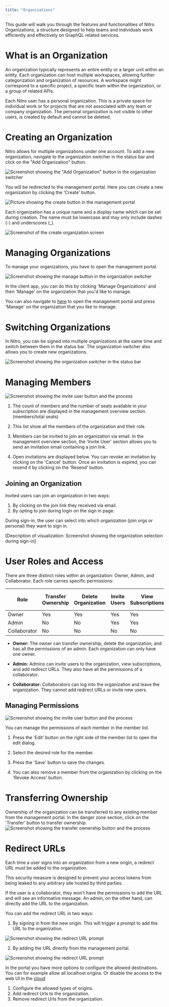 ```yaml
---
title: "Organizations"
---
```


This guide will walk you through the features and functionalities of Nitro Organizations, a structure designed to help teams and individuals work efficiently and effectively on GraphQL related services.

# What is an Organization

An organization typically represents an entire entity or a larger unit within an entity. Each organization can host multiple workspaces, allowing further categorization and organization of resources. A workspace might correspond to a specific project, a specific team within the organization, or a group of related APIs.

Each Nitro user has a personal organization. This is a private space for individual work or for projects that are not associated with any team or company organization. The personal organization is not visible to other users, is created by default and cannot be deleted.

# Creating an Organization

Nitro allows for multiple organizations under one account. To add a new organization, navigate to the organization switcher in the status bar and click on the "Add Organization" button.

![Screenshot showing the "Add Organization" button in the organization switcher](images/create-0.webp)

You will be redirected to the management portal. Here you can create a new organization by clicking the 'Create' button.

![Picture showing the create button in the management portal](images/create-1.webp)

Each organization has a unique name and a display name which can be set during creation.
The name must be lowercase and may only include dashes (-) and underscores (\_).

![Screenshot of the create organization screen](images/create-2.webp)

# Managing Organizations

To manage your organizations, you have to open the management portal.

![Screenshot showing the manage button in the organization switcher](images/manage-0.webp)

In the client app, you can do this by clicking 'Manage Organizations' and then 'Manage' on the organization that you'd like to manage.

You can also navigate to [here](https://identity.chillicream.com/Organizations) to open the management portal and press 'Manage' on the organization that you like to manage.

# Switching Organizations

In Nitro, you can be signed into multiple organizations at the same time and switch between them in the status bar. The organization switcher also allows you to create new organizations.

![Screenshot showing the organization switcher in the status bar](images/switch-0.webp)

# Managing Members

![Screenshot showing the invite user button and the process](images/members-0.webp)

1. The count of members and the number of seats available in your subscription are displayed in the management overview section. (members/total seats)

2. This list show all the members of the organization and their role.

3. Members can be invited to join an organization via email. In the management overview section, the 'Invite User' section allows you to send an invitation email containing a join link.

4. Open invitations are displayed below. You can revoke an invitation by clicking on the 'Cancel' button. Once an invitation is expired, you can resend it by clicking on the 'Resend' button.

## Joining an Organization

Invited users can join an organization in two ways:

1. By clicking on the join link they received via email.
1. By opting to join during login on the sign in page.

During sign-in, the user can select into which organization (join orgs or personal) they want to sign in.

[Description of visualization: Screenshot showing the organization selection during sign-in]

# User Roles and Access

There are three distinct roles within an organization: Owner, Admin, and Collaborator. Each role carries specific permissions:

| Role         | Transfer Ownership | Delete Organization | Invite Users | View Subscriptions | Add Redirect URLs |
| ------------ | ------------------ | ------------------- | ------------ | ------------------ | ----------------- |
| Owner        | Yes                | Yes                 | Yes          | Yes                | Yes               |
| Admin        | No                 | No                  | Yes          | Yes                | Yes               |
| Collaborator | No                 | No                  | No           | No                 | No                |

- **Owner:** The owner can transfer ownership, delete the organization, and has all the permissions of an admin. Each organization can only have one owner.

- **Admin:** Admins can invite users to the organization, view subscriptions, and add redirect URLs. They also have all the permissions of a collaborator.

- **Collaborator:** Collaborators can log into the organization and leave the organization. They cannot add redirect URLs or invite new users.

## Managing Permissions

![Screenshot showing the invite user button and the process](images/members-1.webp)

You can manage the permissions of each member in the member list.

1. Press the 'Edit' button on the right side of the member list to open the edit dialog.

2. Select the desired role for the member.

3. Press the 'Save' button to save the changes.

4. You can also remove a member from the organization by clicking on the 'Revoke Access' button.

# Transferring Ownership

Ownership of the organization can be transferred to any existing member from the management portal.
In the danger zone section, click on the 'Transfer' button to transfer ownership.
![Screenshot showing the transfer ownership button and the process](images/danger-zone-0.webp)

# Redirect URLs

Each time a user signs into an organization from a new origin, a redirect URL must be added to the organization.

This security measure is designed to prevent your access tokens from being leaked to any arbitrary site hosted by third parties.

If the user is a collaborator, they won't have the permissions to add the URL and will see an informative message. An admin, on the other hand, can directly add the URL to the organization.

You can add the redirect URL in two ways:

1. By signing in from the new origin. This will trigger a prompt to add the URL to the organization.

![Screenshot showing the redirect URL prompt](images/redirect-0.webp)

2. By adding the URL directly from the management portal.

![Screenshot showing the redirect URL prompt](images/redirect-1.webp)

In the portal you have more options to configure the allowed destinations. You can for example allow all localhost origins. Or disable the access to the web UI in the [cloud](https://nitro.chillicream.com)

1. Configure the allowed types of origins.
2. Add redirect Urls to the organization.
3. Remove redirect Urls from the organization.
